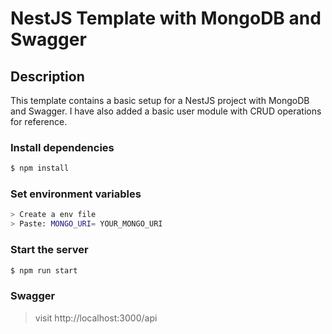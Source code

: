 # NestJS Template with MongoDB and Swagger

## Description

This template contains a basic setup for a NestJS project with MongoDB and Swagger. I have also added a basic user module with CRUD operations for reference.

### Install dependencies

```bash
$ npm install
```

### Set environment variables

```bash
> Create a env file
> Paste: MONGO_URI= YOUR_MONGO_URI
```

### Start the server

```bash
$ npm run start
```

### Swagger

> visit http://localhost:3000/api
